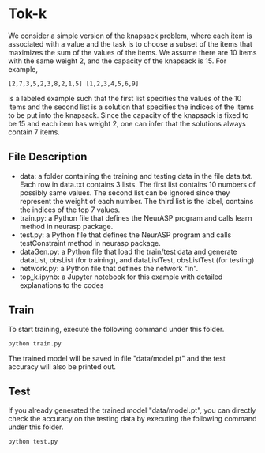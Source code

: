 # Tok-k
We consider a simple version of the knapsack problem, where each item is associated with a value and the task is to choose a subset of the items that maximizes the sum of the values of the items. We assume there are 10 items with the same weight 2, and the capacity of the knapsack is 15. For example,

    [2,7,3,5,2,3,8,2,1,5] [1,2,3,4,5,6,9]

is a labeled example such that the first list specifies the values of the 10 items and the second list is a solution that specifies the indices of the items to be put into the knapsack. Since the capacity of the knapsack is fixed to be 15 and each item has weight 2, one can infer that the solutions always contain 7 items.

## File Description
* data: a folder containing the training and testing data in the file data.txt. Each row in data.txt contains 3 lists. The first list contains 10 numbers of possibly same values. The second list can be ignored since they represent the weight of each number. The third list is the label, contains the indices of the top 7 values.
* train.py: a Python file that defines the NeurASP program and calls learn method in neurasp package.
* test.py: a Python file that defines the NeurASP program and calls testConstraint method in neurasp package.
* dataGen.py: a Python file that load the train/test data and generate dataList, obsList (for training), and dataListTest, obsListTest (for testing)
* network.py: a Python file that defines the network "in".
* top_k.ipynb: a Jupyter notebook for this example with detailed explanations to the codes

## Train
To start training, execute the following command under this folder.
```
python train.py
```
The trained model will be saved in file "data/model.pt" and the test accuracy will also be printed out. 

## Test
If you already generated the trained model "data/model.pt", you can directly check the accuracy on the testing data by executing the following command under this folder.
```
python test.py
```